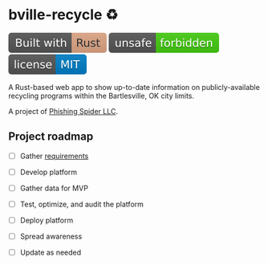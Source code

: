 # bville-recycle ♻️
[![Built with Rust](static/built_with_rust.svg)](https://www.rust-lang.org)
[![unsafe forbidden](static/unsafe_%20forbidden.svg)](https://github.com/rust-secure-code/safety-dance/)
[![MIT license](static/license_%20MIT.svg)](/LICENSE)

A Rust-based web app to show up-to-date information on publicly-available recycling programs within the Bartlesville, OK city limits. 

A project of [Phishing Spider LLC](https://github.com/PhishingSpider). 

## Project roadmap

- [ ] Gather [requirements](./requirements.md)

- [ ] Develop platform

- [ ] Gather data for MVP

- [ ] Test, optimize, and audit the platform

- [ ] Deploy platform

- [ ] Spread awareness

- [ ] Update as needed 



